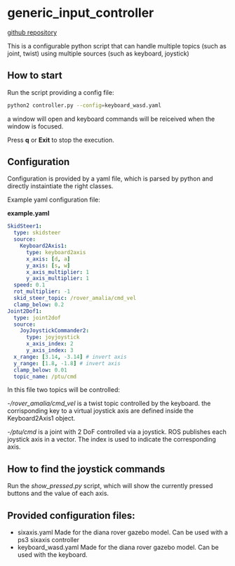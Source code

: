 # generic_input_controller

[github repository](https://github.com/team-diana/generic_input_controller)

This is a configurable python script that can handle multiple topics (such as joint, twist) using multiple sources (such as keyboard, joystick)

## How to start

Run the script providing a config file:

```bash
python2 controller.py --config=keyboard_wasd.yaml
```

a window will open and keyboard commands will be reiceived when the window is focused.

Press **q** or **Exit** to stop the execution.

## Configuration

Configuration is provided by a yaml file, which is parsed by python and directly instaintiate the right classes.

Example yaml configuration file:

**example.yaml**

```yaml
SkidSteer1:
  type: skidsteer
  source:
    Keyboard2Axis1:
      type: keyboard2axis
      x_axis: [d, a]
      y_axis: [s, w]
      x_axis_multiplier: 1
      y_axis_multiplier: 1
  speed: 0.1
  rot_multiplier: -1
  skid_steer_topic: /rover_amalia/cmd_vel
  clamp_below: 0.2
Joint2Dof1:
  type: joint2dof
  source:
    JoyJoystickCommander2:
      type: joyjoystick
      x_axis_index: 2
      y_axis_index: 3
  x_range: [3.14, -3.14] # invert axis
  y_range: [1.8, -1.8] # invert axis
  clamp_below: 0.01
  topic_name: /ptu/cmd
```

In this file two topics will be controlled:

-*/rover_amalia/cmd_vel*
  is a twist topic controlled by the keyboard. the corrisponding key to a virtual joystick axis are defined inside the Keyboard2Axis1 object.

-*/ptu/cmd*
  is a joint with 2 DoF controlled via a joystick. ROS publishes each joystick axis in a vector. The index is used to indicate the corresponding axis.

## How to find the joystick commands
Run the *show_pressed.py* script, which will show the currently pressed buttons and the value of each axis.

## Provided configuration files:

- sixaxis.yaml
  Made for the diana rover gazebo model. Can be used with a ps3 sixaxis controller
- keyboard_wasd.yaml
  Made for the diana rover gazebo model. Can be used with the keyboard. 


